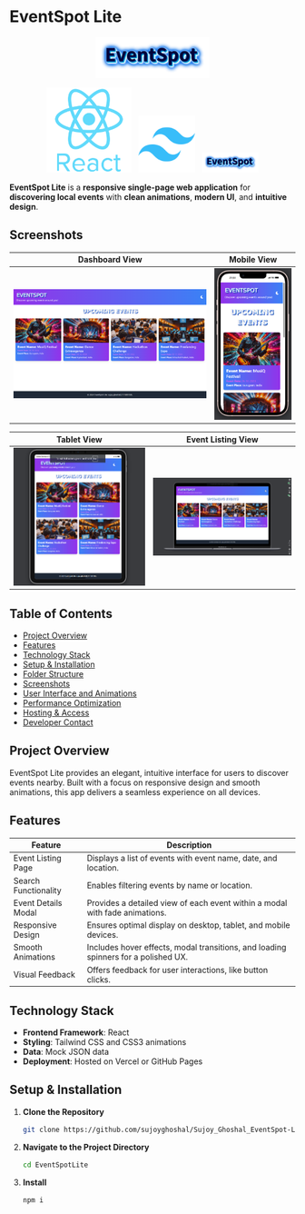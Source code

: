 # EventSpot Lite
<p align="center">
  <img src="./ui/Event.png" alt="EventSpot Lite Logo" width="200">
</p>

<p align="center">
  <img src="./ui/react.png" alt="React Icon" width="150"> &nbsp; 
  <img src="./ui/Tailwind%20CSS.png" alt="Tailwind CSS Icon" width="100"> &nbsp; 
  <img src="./ui/Event.png" alt="EventSpot Lite Small Logo" width="100">
</p>

**EventSpot Lite** is a **responsive single-page web application** for **discovering local events** with **clean animations**, **modern UI**, and **intuitive design**.

## Screenshots

| **Dashboard View**                          | **Mobile View**                          |
|---------------------------------------------|------------------------------------------|
| ![Dashboard View](./ui/Dashboard.png)       | ![Mobile View](./ui/Mobile.png)     |

| **Tablet View**                             | **Event Listing View**                   |
|---------------------------------------------|------------------------------------------|
| ![Tablet View](./ui/tab.png)        | ![Laptop view](./ui/mac.png)    |

## Table of Contents

- [Project Overview](#project-overview)
- [Features](#features)
- [Technology Stack](#technology-stack)
- [Setup & Installation](#setup--installation)
- [Folder Structure](#folder-structure)
- [Screenshots](#screenshots)
- [User Interface and Animations](#user-interface-and-animations)
- [Performance Optimization](#performance-optimization)
- [Hosting & Access](#hosting--access)
- [Developer Contact](#developer-contact)

## Project Overview

EventSpot Lite provides an elegant, intuitive interface for users to discover events nearby. Built with a focus on responsive design and smooth animations, this app delivers a seamless experience on all devices.

## Features

| Feature                | Description                                                                                               |
|------------------------|-----------------------------------------------------------------------------------------------------------|
| Event Listing Page     | Displays a list of events with event name, date, and location.                                            |
| Search Functionality   | Enables filtering events by name or location.                                                             |
| Event Details Modal    | Provides a detailed view of each event within a modal with fade animations.                               |
| Responsive Design      | Ensures optimal display on desktop, tablet, and mobile devices.                                           |
| Smooth Animations      | Includes hover effects, modal transitions, and loading spinners for a polished UX.                        |
| Visual Feedback        | Offers feedback for user interactions, like button clicks.                                                |

## Technology Stack

- **Frontend Framework**: React
- **Styling**: Tailwind CSS and CSS3 animations
- **Data**: Mock JSON data
- **Deployment**: Hosted on Vercel or GitHub Pages

## Setup & Installation

1. **Clone the Repository**
   ```bash
   git clone https://github.com/sujoyghoshal/Sujoy_Ghoshal_EventSpot-Lite.git
2. **Navigate to the Project Directory**
   ```bash
   cd EventSpotLite
3. **Install**
   ```bash
   npm i

